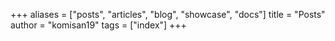 +++
aliases = ["posts", "articles", "blog", "showcase", "docs"]
title = "Posts"
author = "komisan19"
tags = ["index"]
+++
